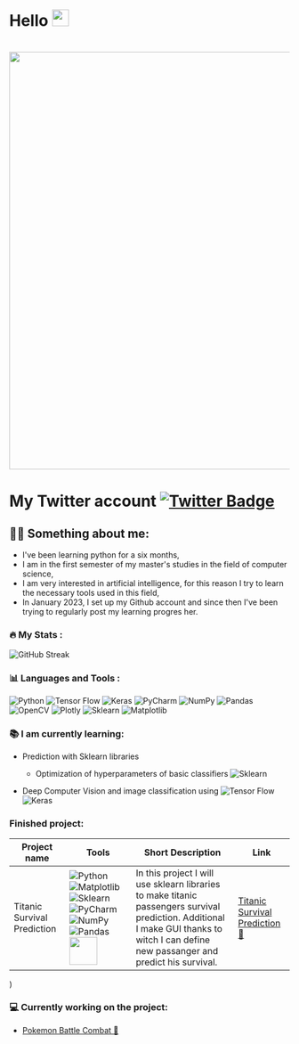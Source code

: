 
<h1>
  Hello
  <img src="https://media.giphy.com/media/hvRJCLFzcasrR4ia7z/giphy.gif" width="30px"/>
</h1>
<h1 align="center">
  <img src="https://media.giphy.com/media/ko7twHhomhk8E/giphy.gif" width="750px"/>
  </a>
 </h1>
 <h1>
  My Twitter account
  <a href="https://twitter.com/Daniel99546580">
    <img src="https://img.shields.io/badge/Twitter-blue?style=for-the-badge&logo=twitter&logoColor=white" alt="Twitter Badge"/>
  </a>

 ## 👨‍💻 Something about me:
* I've been learning python for a six months,
* I am in the first semester of my master's studies in the field of computer science,
* I am very interested in artificial intelligence, for this reason I try to learn the necessary tools used in this field,
* In January 2023, I set up my Github account and since then I've been trying to regularly post my learning progres her.
 ### :fire: My Stats :
![GitHub Streak](https://streak-stats.demolab.com?user=DenyT17&theme=neon-palenight&border_radius=5&date_format=M%20j%5B%2C%20Y%5D)
 ### 📊 Languages and Tools :
![Python](https://img.shields.io/badge/python-3670A0?style=for-the-badge&logo=python&logoColor=ffdd54)
![Tensor Flow](https://img.shields.io/badge/TensorFlow-FF6F00?style=for-the-badge&logo=tensorflow&logoColor=white)
![Keras](https://img.shields.io/badge/Keras-FF0000?style=for-the-badge&logo=keras&logoColor=white)
![PyCharm](https://img.shields.io/badge/pycharm-143?style=for-the-badge&logo=pycharm&logoColor=black&color=black&labelColor=green)
![NumPy](https://img.shields.io/badge/numpy-%23013243.svg?style=for-the-badge&logo=numpy&logoColor=white)
![Pandas](https://img.shields.io/badge/pandas-%23150458.svg?style=for-the-badge&logo=pandas&logoColor=white)
![OpenCV](https://img.shields.io/badge/OpenCV-27338e?style=for-the-badge&logo=OpenCV&logoColor=white)
![Plotly](https://img.shields.io/badge/Plotly-239120?style=for-the-badge&logo=plotly&logoColor=white)
![Sklearn](https://img.shields.io/badge/scikit--learn-%23F7931E.svg?style=for-the-badge&logo=scikit-learn&logoColor=white)
![Matplotlib](https://img.shields.io/badge/Matplotlib-%23ffffff.svg?style=for-the-badge&logo=Matplotlib&logoColor=black)
  
 ### 📚 I am currently learning:
  * Prediction with Sklearn libraries 
    - Optimization of hyperparameters of basic classifiers
![Sklearn](https://img.shields.io/badge/scikit--learn-%23F7931E.svg?style=for-the-badge&logo=scikit-learn&logoColor=white)
  
  * Deep Computer Vision and image classification using
![Tensor Flow](https://img.shields.io/badge/TensorFlow-FF6F00?style=for-the-badge&logo=tensorflow&logoColor=white) 
![Keras](https://img.shields.io/badge/Keras-FF0000?style=for-the-badge&logo=keras&logoColor=white)
 ### Finished project: 
  | Project name  | Tools | Short Description | Link |
| ------------- | ------------- | ------------- | ------------- |
| Titanic Survival Prediction  | ![Python](https://img.shields.io/badge/python-3670A0?style=for-the-badge&logo=python&logoColor=ffdd54) ![Matplotlib](https://img.shields.io/badge/Matplotlib-%23ffffff.svg?style=for-the-badge&logo=Matplotlib&logoColor=black) ![Sklearn](https://img.shields.io/badge/scikit--learn-%23F7931E.svg?style=for-the-badge&logo=scikit-learn&logoColor=white) ![PyCharm](https://img.shields.io/badge/pycharm-143?style=for-the-badge&logo=pycharm&logoColor=black&color=black&labelColor=green) ![NumPy](https://img.shields.io/badge/numpy-%23013243.svg?style=for-the-badge&logo=numpy&logoColor=white) ![Pandas](https://img.shields.io/badge/pandas-%23150458.svg?style=for-the-badge&logo=pandas&logoColor=white)   <img src="https://user-images.githubusercontent.com/122997699/222956917-cecc18ea-9697-4fa9-a63e-4cee71d9642d.png" width="50" height="50">| In this project I will use sklearn libraries to make  titanic passengers survival prediction. Additional I make GUI thanks to witch I can define new passanger and predict his survival.   |  [Titanic Survival Prediction 🚢 ](https://github.com/DenyT17/Titanic.git)  |
)




 ### 💻 Currently working on the project:

* [Pokemon Battle Combat 🐲 ](https://github.com/DenyT17/Pokemon_Anlalisis.git)

